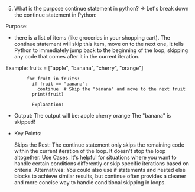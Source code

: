 5. What is the purpose continue statement in python? 
-> Let's break down the continue statement in Python:

Purpose:

- there is a list of items (like groceries in your shopping cart). The continue statement will skip this item,  move on to the next one,  It tells Python to immediately jump back to the beginning of the loop, skipping any code that comes after it in the current iteration.

Example:    fruits = ["apple", "banana", "cherry", "orange"]

            for fruit in fruits:
              if fruit == "banana":
                continue  # Skip the "banana" and move to the next fruit
              print(fruit)

              Explanation:

- Output: The output will be:
    apple
    cherry
    orange
    The "banana" is skipped!

- Key Points:

    Skips the Rest: The continue statement only skips the remaining code within the current iteration of the loop. It doesn't stop the loop altogether.
    Use Cases: It's helpful for situations where you want to handle certain conditions differently or skip specific iterations based on criteria.
    Alternatives: You could also use if statements and nested else blocks to achieve similar results, but continue often provides a cleaner and more concise way to handle conditional skipping in loops.